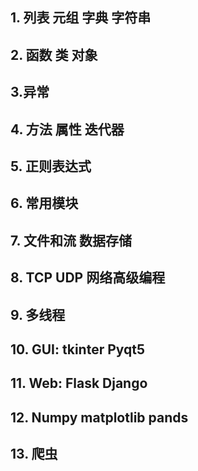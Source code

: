 ## 1. 列表 元组 字典 字符串


## 2. 函数 类 对象


## 3.异常


## 4. 方法 属性 迭代器


## 5. 正则表达式


## 6. 常用模块


## 7. 文件和流 数据存储


## 8. TCP UDP 网络高级编程


## 9. 多线程


## 10. GUI: tkinter Pyqt5


## 11. Web: Flask Django


## 12. Numpy matplotlib pands


## 13. 爬虫
